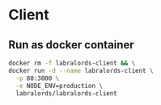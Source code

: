 # Client

## Run as docker container

```sh
docker rm -f labralords-client && \
docker run -d --name labralords-client \
  -p 80:3000 \
  -e NODE_ENV=production \
  labralords/labralords-client
```
